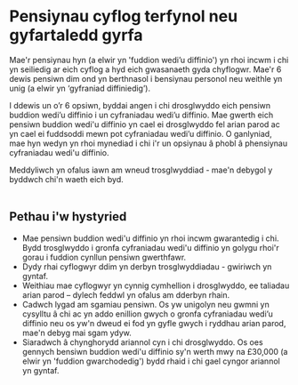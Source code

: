 # Pensiynau cyflog terfynol neu gyfartaledd gyrfa

Mae'r pensiynau hyn (a elwir yn 'fuddion wedi’u diffinio') yn rhoi incwm i chi
yn seiliedig ar eich cyflog a hyd eich gwasanaeth gyda chyflogwr. Mae'r 6 dewis
pensiwn dim ond yn berthnasol i bensiynau personol neu weithle yn unig (a elwir
yn ‘gyfraniad diffiniedig’).

I ddewis un o’r 6 opsiwn, byddai angen i chi drosglwyddo eich pensiwn buddion
wedi’u diffinio i un cyfraniadau wedi’u diffinio. Mae gwerth eich pensiwn
buddion wedi'u diffinio yn cael ei drosglwyddo fel arian parod ac yn cael ei
fuddsoddi mewn pot cyfraniadau wedi’u diffinio. O ganlyniad, mae hyn wedyn yn
rhoi mynediad i chi i'r un opsiynau â phobl â phensiynau cyfraniadau wedi'u
diffinio.

<div class="application-notice help-notice">
<p>Meddyliwch yn ofalus iawn am wneud trosglwyddiad - mae'n debygol y byddwch chi'n waeth eich byd.<br><br></p>
</div>

## Pethau i'w hystyried

* Mae pensiwn buddion wedi'u diffinio yn rhoi incwm gwarantedig i chi. Bydd trosglwyddo i gronfa cyfraniadau wedi'u diffinio yn golygu rhoi'r gorau i fuddion cynllun pensiwn gwerthfawr.
* Dydy rhai cyflogwyr ddim yn derbyn trosglwyddiadau - gwiriwch yn gyntaf.
* Weithiau mae cyflogwyr yn cynnig cymhellion i drosglwyddo, ee taliadau arian parod – dylech feddwl yn ofalus am dderbyn rhain.
* Cadwch lygad am sgamiau pensiwn. Os yw unigolyn neu gwmni yn cysylltu â chi ac yn addo enillion gwych o gronfa cyfraniadau wedi’u diffinio neu os yw'n dweud ei fod yn gyfle gwych i ryddhau arian parod, mae'n debyg mai sgam ydyw.
* Siaradwch â chynghorydd ariannol cyn i chi drosglwyddo. Os oes gennych bensiwn buddion wedi'u diffinio sy'n werth mwy na £30,000 (a elwir yn 'fuddion gwarchodedig') bydd rhaid i chi gael cyngor ariannol yn gyntaf. 
